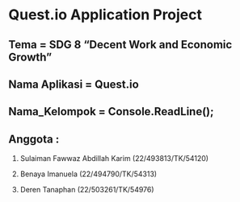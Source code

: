 # Quest.io Application Project

## Tema = SDG 8 “Decent Work and Economic Growth”

## Nama Aplikasi = Quest.io

## Nama_Kelompok = Console.ReadLine();

## Anggota :

1. Sulaiman Fawwaz Abdillah Karim (22/493813/TK/54120)

2. Benaya Imanuela (22/494790/TK/54313)

3. Deren Tanaphan (22/503261/TK/54976)
